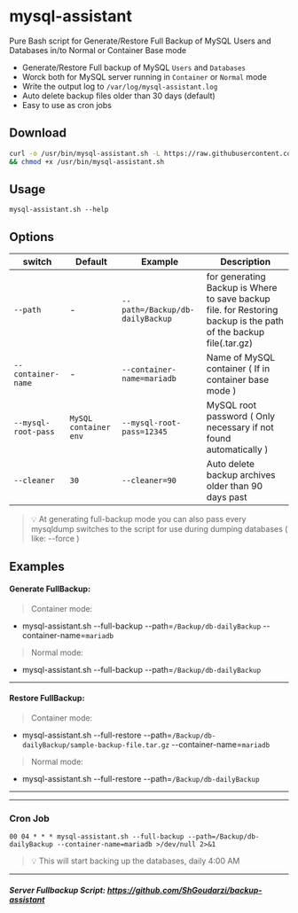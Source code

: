 # mysql-assistant
Pure Bash script for Generate/Restore Full Backup of MySQL Users and Databases in/to Normal or Container Base mode

+ Generate/Restore Full backup of MySQL `Users` and `Databases`
+ Worck both for MySQL server running in `Container` or `Normal` mode
+ Write the output log to `/var/log/mysql-assistant.log`
+ Auto delete backup files older than 30 days (default)
+ Easy to use as cron jobs


## Download
```bash
curl -o /usr/bin/mysql-assistant.sh -L https://raw.githubusercontent.com/ShGoudarzi/mysql-assistant/main/mysql-assistant.sh \
&& chmod +x /usr/bin/mysql-assistant.sh
```

## Usage
```
mysql-assistant.sh --help
```

## Options

| switch | Default | Example | Description |
| - | - | - | - |
| `--path` | - | `--path=/Backup/db-dailyBackup` | for generating Backup is Where to save backup file. for Restoring backup is the path of the backup file(.tar.gz) |
| `--container-name` | - | `--container-name=mariadb` | Name of MySQL container ( If in container base mode ) |
| `--mysql-root-pass` | `MySQL container env` | `--mysql-root-pass=12345` | MySQL root password ( Only necessary if not found automatically ) |
| `--cleaner` | `30` | `--cleaner=90` | Auto delete backup archives older than 90 days past |
> 💡 At generating full-backup mode you can also pass every mysqldump switches to the script for use during dumping databases ( like: --force )


## Examples

#### Generate FullBackup:

> Container mode:

+ mysql-assistant.sh   --full-backup --path=`/Backup/db-dailyBackup` --container-name=`mariadb`

> Normal mode:

+ mysql-assistant.sh   --full-backup --path=`/Backup/db-dailyBackup`

-----------------------------------------------------------------

#### Restore FullBackup:

> Container mode:

+ mysql-assistant.sh   --full-restore --path=`/Backup/db-dailyBackup/sample-backup-file.tar.gz` --container-name=`mariadb`

> Normal mode:

+ mysql-assistant.sh   --full-restore --path=`/Backup/db-dailyBackup`


-----------------------------------------------------------------

-----------------------------------------------------------------

### Cron Job
```
00 04 * * * mysql-assistant.sh --full-backup --path=/Backup/db-dailyBackup --container-name=mariadb >/dev/null 2>&1
```
> 💡 This will start backing up the databases, daily 4:00 AM




-----------------------------------------------------------------
##### Server Fullbackup Script: https://github.com/ShGoudarzi/backup-assistant
